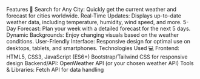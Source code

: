 Features 🚀
Search for Any City: Quickly get the current weather and forecast for cities worldwide.
Real-Time Updates: Displays up-to-date weather data, including temperature, humidity, wind speed, and more.
5-Day Forecast: Plan your week with a detailed forecast for the next 5 days.
Dynamic Backgrounds: Enjoy changing visuals based on the weather conditions.
User-Friendly Interface: Responsive design for optimal use on desktops, tablets, and smartphones.
Technologies Used 💻
Frontend:
HTML5, CSS3, JavaScript (ES6+)
Bootstrap/Tailwind CSS for responsive design
Backend/API:
OpenWeather API (or your chosen weather API)
Tools & Libraries:
Fetch API for data handling
